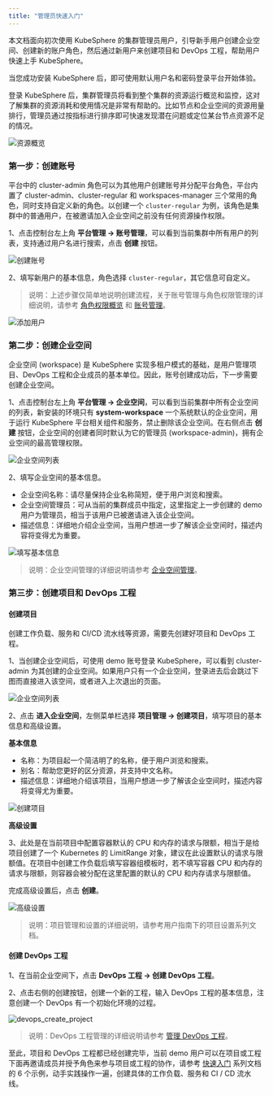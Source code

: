 ```yaml
---
title: "管理员快速入门"
---
```


本文档面向初次使用 KubeSphere 的集群管理员用户，引导新手用户创建企业空间、创建新的账户角色，然后通过新用户来创建项目和 DevOps 工程，帮助用户快速上手 KubeSphere。

当您成功安装 KubeSphere 后，即可使用默认用户名和密码登录平台开始体验。

登录 KubeSphere 后，集群管理员将看到整个集群的资源运行概览和监控，这对了解集群的资源消耗和使用情况是非常有帮助的。比如节点和企业空间的资源用量排行，管理员通过按指标进行排序即可快速发现潜在问题或定位某台节点资源不足的情况。

![资源概览](/admin-overview.png)

### 第一步：创建账号

平台中的 cluster-admin 角色可以为其他用户创建账号并分配平台角色，平台内置了 cluster-admin、cluster-regular 和 workspaces-manager 三个常用的角色，同时支持自定义新的角色。以创建一个 `cluster-regular` 为例，该角色是集群中的普通用户，在被邀请加入企业空间之前没有任何资源操作权限。

1、点击控制台左上角 **平台管理 → 账号管理**，可以看到当前集群中所有用户的列表，支持通过用户名进行搜索，点击 **创建** 按钮。

![创建账号](/account-list.png)

2、填写新用户的基本信息，角色选择 `cluster-regular`，其它信息可自定义。

> 说明：上述步骤仅简单地说明创建流程，关于账号管理与角色权限管理的详细说明，请参考 [角色权限概览](../../multi-tenant/role-overview) 和 [账号管理](../../platform-management/account-management)。

![添加用户](/demo-account.png)

### 第二步：创建企业空间

企业空间 (workspace) 是 KubeSphere 实现多租户模式的基础，是用户管理项目、DevOps 工程和企业成员的基本单位。因此，账号创建成功后，下一步需要创建企业空间。

1、点击控制台左上角 **平台管理 → 企业空间**，可以看到当前集群中所有企业空间的列表，新安装的环境只有 **system-workspace** 一个系统默认的企业空间，用于运行 KubeSphere 平台相关组件和服务，禁止删除该企业空间。在右侧点击 **创建** 按钮，企业空间的创建者同时默认为它的管理员 (workspace-admin)，拥有企业空间的最高管理权限。

![企业空间列表](/how-to-create-workspace.png)

2、填写企业空间的基本信息。

- 企业空间名称：请尽量保持企业名称简短，便于用户浏览和搜索。
- 企业空间管理员：可从当前的集群成员中指定，这里指定上一步创建的 demo 用户为管理员，相当于该用户已被邀请进入该企业空间。
- 描述信息：详细地介绍企业空间，当用户想进一步了解该企业空间时，描述内容将变得尤为重要。

![填写基本信息](/demo-workspace.png)

> 说明：企业空间管理的详细说明请参考 [企业空间管理](../../platform-management/workspace-management)。

### 第三步：创建项目和 DevOps 工程

#### 创建项目

创建工作负载、服务和 CI/CD 流水线等资源，需要先创建好项目和 DevOps 工程。

1、当创建企业空间后，可使用 demo 账号登录 KubeSphere，可以看到 cluster-admin 为其创建的企业空间。如果用户只有一个企业空间，登录进去后会跳过下图而直接进入该空间，或者进入上次退出的页面。

![企业空间列表](/workspace-list-demo.png)

2、点击 **进入企业空间**，左侧菜单栏选择 **项目管理 → 创建项目**，填写项目的基本信息和高级设置。

**基本信息**
- 名称：为项目起一个简洁明了的名称，便于用户浏览和搜索。
- 别名：帮助您更好的区分资源，并支持中文名称。
- 描述信息：详细地介绍该项目，当用户想进一步了解该企业空间时，描述内容将变得尤为重要。

![创建项目](/create-project-basic.png)

**高级设置**

3、此处是在当前项目中配置容器默认的 CPU 和内存的请求与限额，相当于是给项目创建了一个 Kubernetes 的 LimitRange 对象，建议在此设置默认的请求与限额值。在项目中创建工作负载后填写容器组模板时，若不填写容器 CPU 和内存的请求与限额，则容器会被分配在这里配置的默认的 CPU 和内存请求与限额值。

完成高级设置后，点击 **创建**。

![高级设置](/namespace-limit-request-1.png)

> 说明：项目管理和设置的详细说明，请参考用户指南下的项目设置系列文档。

#### 创建 DevOps 工程

1、在当前企业空间下，点击 **DevOps 工程 → 创建 DevOps 工程**。 

2、点击右侧的创建按钮，创建一个新的工程，输入 DevOps 工程的基本信息，注意创建一个 DevOps 有一个初始化环境的过程。

![devops_create_project](/devops_create_project-1.png)

> 说明：DevOps 工程管理的详细说明请参考 [管理 DevOps 工程](../../devops/devops-project)。

至此，项目和 DevOps 工程都已经创建完毕，当前 demo 用户可以在项目或工程下面再邀请成员并授予角色来参与项目或工程的协作，请参考 [快速入门](../quick-start-guide) 系列文档的 6 个示例，动手实践操作一遍，创建具体的工作负载、服务和 CI / CD 流水线。